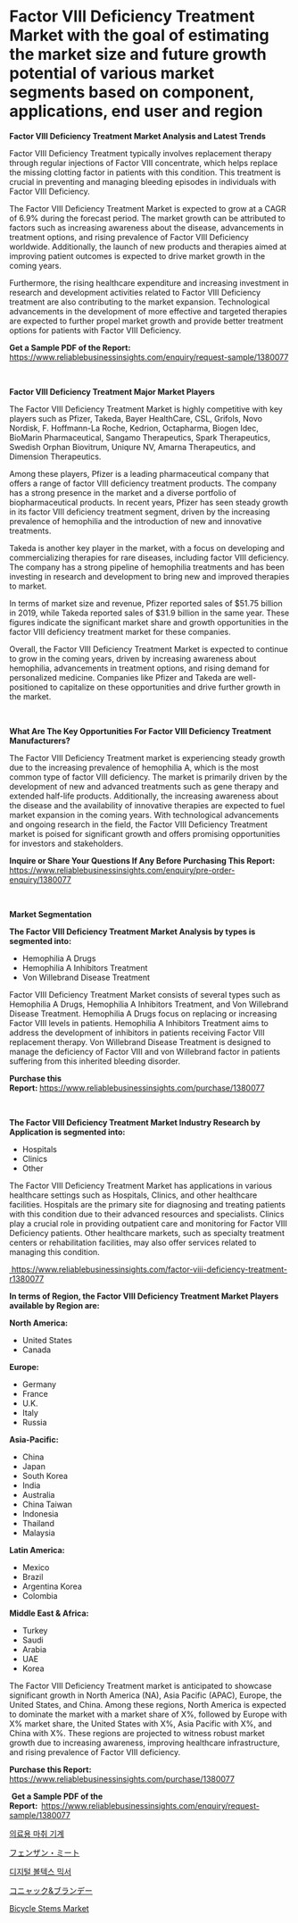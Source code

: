 <p><h1>Factor VIII Deficiency Treatment Market with the goal of estimating the market size and future growth potential of various market segments based on component, applications, end user and region</h1></p><p><strong>Factor VIII Deficiency Treatment Market Analysis and Latest Trends</strong></p>
<p><p>Factor VIII Deficiency Treatment typically involves replacement therapy through regular injections of Factor VIII concentrate, which helps replace the missing clotting factor in patients with this condition. This treatment is crucial in preventing and managing bleeding episodes in individuals with Factor VIII Deficiency.</p><p>The Factor VIII Deficiency Treatment Market is expected to grow at a CAGR of 6.9% during the forecast period. The market growth can be attributed to factors such as increasing awareness about the disease, advancements in treatment options, and rising prevalence of Factor VIII Deficiency worldwide. Additionally, the launch of new products and therapies aimed at improving patient outcomes is expected to drive market growth in the coming years.</p><p>Furthermore, the rising healthcare expenditure and increasing investment in research and development activities related to Factor VIII Deficiency treatment are also contributing to the market expansion. Technological advancements in the development of more effective and targeted therapies are expected to further propel market growth and provide better treatment options for patients with Factor VIII Deficiency.</p></p>
<p><strong>Get a Sample PDF of the Report:&nbsp;</strong> <a href="https://www.reliablebusinessinsights.com/enquiry/request-sample/1380077">https://www.reliablebusinessinsights.com/enquiry/request-sample/1380077</a></p>
<p>&nbsp;</p>
<p><strong>Factor VIII Deficiency Treatment Major Market Players</strong></p>
<p><p>The Factor VIII Deficiency Treatment Market is highly competitive with key players such as Pfizer, Takeda, Bayer HealthCare, CSL, Grifols, Novo Nordisk, F. Hoffmann-La Roche, Kedrion, Octapharma, Biogen Idec, BioMarin Pharmaceutical, Sangamo Therapeutics, Spark Therapeutics, Swedish Orphan Biovitrum, Uniqure NV, Amarna Therapeutics, and Dimension Therapeutics. </p><p>Among these players, Pfizer is a leading pharmaceutical company that offers a range of factor VIII deficiency treatment products. The company has a strong presence in the market and a diverse portfolio of biopharmaceutical products. In recent years, Pfizer has seen steady growth in its factor VIII deficiency treatment segment, driven by the increasing prevalence of hemophilia and the introduction of new and innovative treatments.</p><p>Takeda is another key player in the market, with a focus on developing and commercializing therapies for rare diseases, including factor VIII deficiency. The company has a strong pipeline of hemophilia treatments and has been investing in research and development to bring new and improved therapies to market.</p><p>In terms of market size and revenue, Pfizer reported sales of $51.75 billion in 2019, while Takeda reported sales of $31.9 billion in the same year. These figures indicate the significant market share and growth opportunities in the factor VIII deficiency treatment market for these companies.</p><p>Overall, the Factor VIII Deficiency Treatment Market is expected to continue to grow in the coming years, driven by increasing awareness about hemophilia, advancements in treatment options, and rising demand for personalized medicine. Companies like Pfizer and Takeda are well-positioned to capitalize on these opportunities and drive further growth in the market.</p></p>
<p>&nbsp;</p>
<p><strong>What Are The Key Opportunities For Factor VIII Deficiency Treatment Manufacturers?</strong></p>
<p><p>The Factor VIII Deficiency Treatment market is experiencing steady growth due to the increasing prevalence of hemophilia A, which is the most common type of factor VIII deficiency. The market is primarily driven by the development of new and advanced treatments such as gene therapy and extended half-life products. Additionally, the increasing awareness about the disease and the availability of innovative therapies are expected to fuel market expansion in the coming years. With technological advancements and ongoing research in the field, the Factor VIII Deficiency Treatment market is poised for significant growth and offers promising opportunities for investors and stakeholders.</p></p>
<p><strong>Inquire or Share Your Questions If Any Before Purchasing This Report:</strong> <a href="https://www.reliablebusinessinsights.com/enquiry/pre-order-enquiry/1380077">https://www.reliablebusinessinsights.com/enquiry/pre-order-enquiry/1380077</a></p>
<p>&nbsp;</p>
<p><strong>Market Segmentation</strong></p>
<p><strong>The Factor VIII Deficiency Treatment Market Analysis by types is segmented into:</strong></p>
<p><ul><li>Hemophilia A Drugs</li><li>Hemophilia A Inhibitors Treatment</li><li>Von Willebrand Disease Treatment</li></ul></p>
<p><p>Factor VIII Deficiency Treatment Market consists of several types such as Hemophilia A Drugs, Hemophilia A Inhibitors Treatment, and Von Willebrand Disease Treatment. Hemophilia A Drugs focus on replacing or increasing Factor VIII levels in patients. Hemophilia A Inhibitors Treatment aims to address the development of inhibitors in patients receiving Factor VIII replacement therapy. Von Willebrand Disease Treatment is designed to manage the deficiency of Factor VIII and von Willebrand factor in patients suffering from this inherited bleeding disorder.</p></p>
<p><strong>Purchase this Report:&nbsp;</strong><a href="https://www.reliablebusinessinsights.com/purchase/1380077">https://www.reliablebusinessinsights.com/purchase/1380077</a></p>
<p>&nbsp;</p>
<p><strong>The Factor VIII Deficiency Treatment Market Industry Research by Application is segmented into:</strong></p>
<p><ul><li>Hospitals</li><li>Clinics</li><li>Other</li></ul></p>
<p><p>The Factor VIII Deficiency Treatment Market has applications in various healthcare settings such as Hospitals, Clinics, and other healthcare facilities. Hospitals are the primary site for diagnosing and treating patients with this condition due to their advanced resources and specialists. Clinics play a crucial role in providing outpatient care and monitoring for Factor VIII Deficiency patients. Other healthcare markets, such as specialty treatment centers or rehabilitation facilities, may also offer services related to managing this condition.</p></p>
<p><a href="https://www.reliablebusinessinsights.com/factor-viii-deficiency-treatment-r1380077">&nbsp;https://www.reliablebusinessinsights.com/factor-viii-deficiency-treatment-r1380077</a></p>
<p><strong>In terms of Region, the Factor VIII Deficiency Treatment Market Players available by Region are:</strong></p>
<p>
    <p> <strong> North America: </strong>
        <ul>
            <li>United States</li>
            <li>Canada</li>
        </ul>
        </p> 
    <p> <strong> Europe: </strong>
        <ul>
            <li>Germany</li>
            <li>France</li>
            <li>U.K.</li>
            <li>Italy</li>
            <li>Russia</li>
        </ul>
        </p> 
    <p> <strong> Asia-Pacific: </strong>
        <ul>
            <li>China</li>
            <li>Japan</li>
            <li>South Korea</li>
            <li>India</li>
            <li>Australia</li>
            <li>China Taiwan</li>
            <li>Indonesia</li>
            <li>Thailand</li>
            <li>Malaysia</li>
        </ul>
        </p> 
    <p> <strong> Latin America: </strong>
        <ul>
            <li>Mexico</li>
            <li>Brazil</li>
            <li>Argentina Korea</li>
            <li>Colombia</li>
        </ul>
        </p> 
    <p> <strong> Middle East & Africa: </strong>
        <ul>
            <li>Turkey</li>
            <li>Saudi</li>
            <li>Arabia</li>
            <li>UAE</li>
            <li>Korea</li>
        </ul>
    </p>
    </p>
<p><p>The Factor VIII Deficiency Treatment market is anticipated to showcase significant growth in North America (NA), Asia Pacific (APAC), Europe, the United States, and China. Among these regions, North America is expected to dominate the market with a market share of X%, followed by Europe with X% market share, the United States with X%, Asia Pacific with X%, and China with X%. These regions are projected to witness robust market growth due to increasing awareness, improving healthcare infrastructure, and rising prevalence of Factor VIII deficiency.</p></p>
<p><strong>Purchase this Report: </strong><a href="https://www.reliablebusinessinsights.com/purchase/1380077">https://www.reliablebusinessinsights.com/purchase/1380077</a></p>
<p>&nbsp;<strong>Get a Sample PDF of the Report:&nbsp;&nbsp;</strong><a href="https://www.reliablebusinessinsights.com/enquiry/request-sample/1380077">https://www.reliablebusinessinsights.com/enquiry/request-sample/1380077</a></p>
<p><strong></strong></p>
<p><p><a href="https://github.com/Jackieshlerin98056/Market-Research-Report-List-1/blob/main/6137482179338.md">의료용 마취 기계</a></p><p><a href="https://github.com/DeonBoer2023/Market-Research-Report-List-2/blob/main/3591652166159.md">フェンザン・ミート</a></p><p><a href="https://github.com/CarmellaLang1/Market-Research-Report-List-1/blob/main/1334326179337.md">디지털 볼텍스 믹서</a></p><p><a href="https://github.com/dawson566/Market-Research-Report-List-2/blob/main/2940930166158.md">コニャック&ブランデー</a></p><p><a href="https://github.com/EbonyHane1955/Market-Research-Report-List-1/blob/main/bicycle-stems-market.md">Bicycle Stems Market</a></p></p>